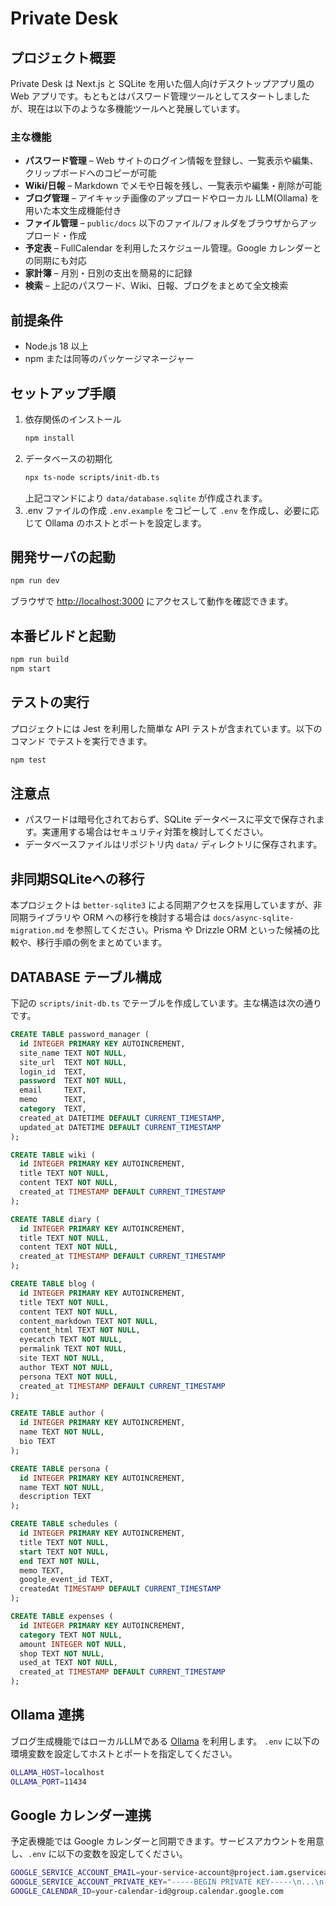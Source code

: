 # Private Desk

## プロジェクト概要

Private Desk は Next.js と SQLite を用いた個人向けデスクトップアプリ風の Web アプリです。もともとはパスワード管理ツールとしてスタートしましたが、現在は以下のような多機能ツールへと発展しています。

### 主な機能

- **パスワード管理** – Web サイトのログイン情報を登録し、一覧表示や編集、クリップボードへのコピーが可能
- **Wiki/日報** – Markdown でメモや日報を残し、一覧表示や編集・削除が可能
- **ブログ管理** – アイキャッチ画像のアップロードやローカル LLM(Ollama) を用いた本文生成機能付き
- **ファイル管理** – `public/docs` 以下のファイル/フォルダをブラウザからアップロード・作成
- **予定表** – FullCalendar を利用したスケジュール管理。Google カレンダーとの同期にも対応
- **家計簿** – 月別・日別の支出を簡易的に記録
- **検索** – 上記のパスワード、Wiki、日報、ブログをまとめて全文検索

## 前提条件

- Node.js 18 以上
- npm または同等のパッケージマネージャー

## セットアップ手順

1. 依存関係のインストール
   ```bash
   npm install
   ```
2. データベースの初期化
   ```bash
   npx ts-node scripts/init-db.ts
   ```
   上記コマンドにより `data/database.sqlite` が作成されます。
3. .env ファイルの作成
   `.env.example` をコピーして `.env` を作成し、必要に応じて Ollama のホストとポートを設定します。

## 開発サーバの起動

```bash
npm run dev
```

ブラウザで [http://localhost:3000](http://localhost:3000) にアクセスして動作を確認できます。

## 本番ビルドと起動

```bash
npm run build
npm start
```

## テストの実行

プロジェクトには Jest を利用した簡単な API テストが含まれています。以下のコマンド
でテストを実行できます。

```bash
npm test
```

## 注意点

- パスワードは暗号化されておらず、SQLite データベースに平文で保存されます。実運用する場合はセキュリティ対策を検討してください。
- データベースファイルはリポジトリ内 `data/` ディレクトリに保存されます。


## 非同期SQLiteへの移行

本プロジェクトは `better-sqlite3` による同期アクセスを採用していますが、非同期ライブラリや ORM への移行を検討する場合は `docs/async-sqlite-migration.md` を参照してください。Prisma や Drizzle ORM といった候補の比較や、移行手順の例をまとめています。

## DATABASE テーブル構成

下記の `scripts/init-db.ts` でテーブルを作成しています。主な構造は次の通りです。

```sql
CREATE TABLE password_manager (
  id INTEGER PRIMARY KEY AUTOINCREMENT,
  site_name TEXT NOT NULL,
  site_url  TEXT NOT NULL,
  login_id  TEXT,
  password  TEXT NOT NULL,
  email     TEXT,
  memo      TEXT,
  category  TEXT,
  created_at DATETIME DEFAULT CURRENT_TIMESTAMP,
  updated_at DATETIME DEFAULT CURRENT_TIMESTAMP
);

CREATE TABLE wiki (
  id INTEGER PRIMARY KEY AUTOINCREMENT,
  title TEXT NOT NULL,
  content TEXT NOT NULL,
  created_at TIMESTAMP DEFAULT CURRENT_TIMESTAMP
);

CREATE TABLE diary (
  id INTEGER PRIMARY KEY AUTOINCREMENT,
  title TEXT NOT NULL,
  content TEXT NOT NULL,
  created_at TIMESTAMP DEFAULT CURRENT_TIMESTAMP
);

CREATE TABLE blog (
  id INTEGER PRIMARY KEY AUTOINCREMENT,
  title TEXT NOT NULL,
  content TEXT NOT NULL,
  content_markdown TEXT NOT NULL,
  content_html TEXT NOT NULL,
  eyecatch TEXT NOT NULL,
  permalink TEXT NOT NULL,
  site TEXT NOT NULL,
  author TEXT NOT NULL,
  persona TEXT NOT NULL,
  created_at TIMESTAMP DEFAULT CURRENT_TIMESTAMP
);

CREATE TABLE author (
  id INTEGER PRIMARY KEY AUTOINCREMENT,
  name TEXT NOT NULL,
  bio TEXT
);

CREATE TABLE persona (
  id INTEGER PRIMARY KEY AUTOINCREMENT,
  name TEXT NOT NULL,
  description TEXT
);

CREATE TABLE schedules (
  id INTEGER PRIMARY KEY AUTOINCREMENT,
  title TEXT NOT NULL,
  start TEXT NOT NULL,
  end TEXT NOT NULL,
  memo TEXT,
  google_event_id TEXT,
  createdAt TIMESTAMP DEFAULT CURRENT_TIMESTAMP
);

CREATE TABLE expenses (
  id INTEGER PRIMARY KEY AUTOINCREMENT,
  category TEXT NOT NULL,
  amount INTEGER NOT NULL,
  shop TEXT NOT NULL,
  used_at TEXT NOT NULL,
  created_at TIMESTAMP DEFAULT CURRENT_TIMESTAMP
);
```

## Ollama 連携

ブログ生成機能ではローカルLLMである [Ollama](https://ollama.ai/) を利用します。
`.env` に以下の環境変数を設定してホストとポートを指定してください。

```bash
OLLAMA_HOST=localhost
OLLAMA_PORT=11434
```

## Google カレンダー連携

予定表機能では Google カレンダーと同期できます。サービスアカウントを用意し、`.env` に以下の変数を設定してください。

```bash
GOOGLE_SERVICE_ACCOUNT_EMAIL=your-service-account@project.iam.gserviceaccount.com
GOOGLE_SERVICE_ACCOUNT_PRIVATE_KEY="-----BEGIN PRIVATE KEY-----\n...\n-----END PRIVATE KEY-----\n"
GOOGLE_CALENDAR_ID=your-calendar-id@group.calendar.google.com
```

